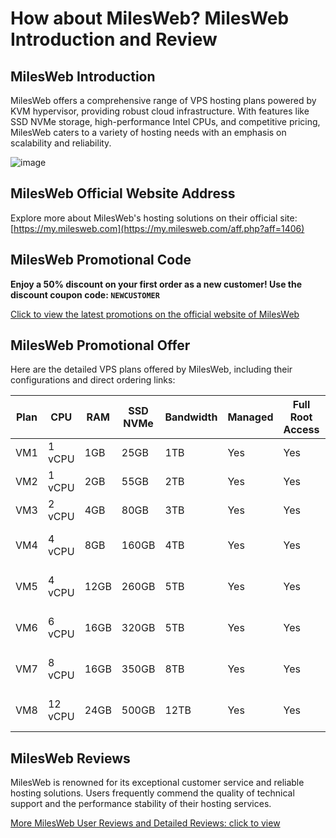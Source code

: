 # How about MilesWeb? MilesWeb Introduction and Review

## MilesWeb Introduction

MilesWeb offers a comprehensive range of VPS hosting plans powered by KVM hypervisor, providing robust cloud infrastructure. With features like SSD NVMe storage, high-performance Intel CPUs, and competitive pricing, MilesWeb caters to a variety of hosting needs with an emphasis on scalability and reliability.

![image](https://github.com/uyamaia68/MilesWeb/assets/169426915/4287829d-658a-4b61-91dd-1319ee21eb3f)

## MilesWeb Official Website Address

Explore more about MilesWeb's hosting solutions on their official site: [https://my.milesweb.com](https://my.milesweb.com/aff.php?aff=1406)

## MilesWeb Promotional Code

**Enjoy a 50% discount on your first order as a new customer! Use the discount coupon code: `NEWCUSTOMER`**

[Click to view the latest promotions on the official website of MilesWeb](https://my.milesweb.com/aff.php?aff=1406)

## MilesWeb Promotional Offer

Here are the detailed VPS plans offered by MilesWeb, including their configurations and direct ordering links:

| Plan | CPU     | RAM  | SSD NVMe | Bandwidth | Managed | Full Root Access | Control Panel         | Dedicated IP | Gbps Network | Global Data Centers | Discounted Price   | Purchase Link                                               |
|------|---------|------|----------|-----------|---------|------------------|-----------------------|--------------|--------------|---------------------|--------------------|-------------------------------------------------------------|
| VM1  | 1 vCPU  | 1GB  | 25GB     | 1TB       | Yes     | Yes              | No                    | 1            | 1            | 32                  | $8/mo              | [Buy Now](https://my.milesweb.com/aff.php?aff=1406&pid=947)    |
| VM2  | 1 vCPU  | 2GB  | 55GB     | 2TB       | Yes     | Yes              | No                    | 1            | 1            | 32                  | $10/mo             | [Buy Now](https://my.milesweb.com/aff.php?aff=1406&pid=948)    |
| VM3  | 2 vCPU  | 4GB  | 80GB     | 3TB       | Yes     | Yes              | No                    | 1            | 1            | 32                  | $17/mo             | [Buy Now](https://my.milesweb.com/aff.php?aff=1406&pid=949)    |
| VM4  | 4 vCPU  | 8GB  | 160GB    | 4TB       | Yes     | Yes              | Free Control Panel    | 1            | 1            | 32                  | $32/mo             | [Buy Now](https://my.milesweb.com/aff.php?aff=1406&pid=950)    |
| VM5  | 4 vCPU  | 12GB | 260GB    | 5TB       | Yes     | Yes              | Free Control Panel    | 1            | 1            | 32                  | $56/mo             | [Buy Now](https://my.milesweb.com/aff.php?aff=1406&pid=951)    |
| VM6  | 6 vCPU  | 16GB | 320GB    | 5TB       | Yes     | Yes              | Free Control Panel    | 1            | 1            | 32                  | $62/mo             | [Buy Now](https://my.milesweb.com/aff.php?aff=1406&pid=952)    |
| VM7  | 8 vCPU  | 16GB | 350GB    | 8TB       | Yes     | Yes              | Free Control Panel    | 1            | 1            | 32                  | $75/mo             | [Buy Now](https://my.milesweb.com/aff.php?aff=1406&pid=953)    |
| VM8  | 12 vCPU | 24GB | 500GB    | 12TB      | Yes     | Yes              | Free Control Panel    | 1            | 1            | 32                  | $110/mo            | [Buy Now](https://my.milesweb.com/aff.php?aff=1406&pid=954)    |

## MilesWeb Reviews

MilesWeb is renowned for its exceptional customer service and reliable hosting solutions. Users frequently commend the quality of technical support and the performance stability of their hosting services.

[More MilesWeb User Reviews and Detailed Reviews: click to view](https://my.milesweb.com/aff.php?aff=1406)
